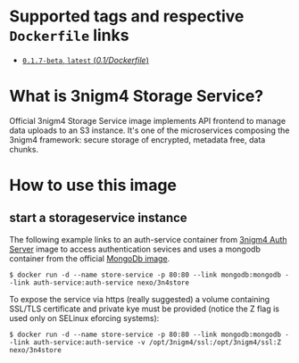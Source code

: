 # Supported tags and respective `Dockerfile` links

-	[`0.1.7-beta`, `latest` (*0.1/Dockerfile*)](https://github.com/nexocrew/docker_3nigm4_storageservice/0.1/Dockerfile)

# What is 3nigm4 Storage Service?
Official 3nigm4 Storage Service image implements API frontend to manage data uploads to an S3 instance. It's one of the microservices composing the 3nigm4 framework: secure storage of encrypted, metadata free, data chunks.

# How to use this image

## start a storageservice instance

The following example links to an auth-service container from [3nigm4 Auth Server](https://hub.docker.com/r/nexo/3n4auth) image to access authentication sevices and uses a mongodb container from the official [MongoDb image](https://hub.docker.com/_/mongo/).

```console
$ docker run -d --name store-service -p 80:80 --link mongodb:mongodb --link auth-service:auth-service nexo/3n4store 
```

To expose the service via https (really suggested) a volume containing SSL/TLS certificate and private kye must be provided (notice the Z flag is used only on SELinux eforcing systems):

```console
$ docker run -d --name store-service -p 80:80 --link mongodb:mongodb --link auth-service:auth-service -v /opt/3nigm4/ssl:/opt/3nigm4/ssl:Z nexo/3n4store 
```